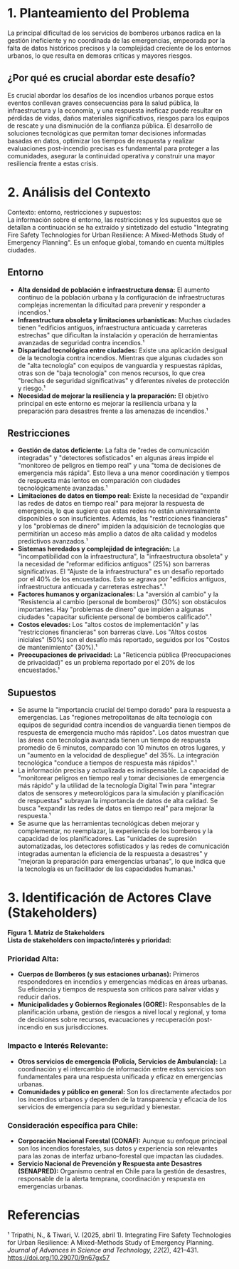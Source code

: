 # **1\. Planteamiento del Problema**

La principal dificultad de los servicios de bomberos urbanos radica en la gestión ineficiente y no coordinada de las emergencias, empeorada por la falta de datos históricos precisos y la complejidad creciente de los entornos urbanos, lo que resulta en demoras críticas y mayores riesgos.

## **¿Por qué es crucial abordar este desafío?**

Es crucial abordar los desafíos de los incendios urbanos porque estos eventos conllevan graves consecuencias para la salud pública, la infraestructura y la economía, y una respuesta ineficaz puede resultar en pérdidas de vidas, daños materiales significativos, riesgos para los equipos de rescate y una disminución de la confianza pública. El desarrollo de soluciones tecnológicas que permitan tomar decisiones informadas basadas en datos, optimizar los tiempos de respuesta y realizar evaluaciones post-incendio precisas es fundamental para proteger a las comunidades, asegurar la continuidad operativa y construir una mayor resiliencia frente a estas crisis.

# **2\. Análisis del Contexto**

Contexto: entorno, restricciones y supuestos:  
La información sobre el entorno, las restricciones y los supuestos que se detallan a continuación se ha extraído y sintetizado del estudio "Integrating Fire Safety Technologies for Urban Resilience: A Mixed-Methods Study of Emergency Planning". Es un enfoque global, tomando en cuenta múltiples ciudades.

## **Entorno**

* **Alta densidad de población e infraestructura densa:** El aumento continuo de la población urbana y la configuración de infraestructuras complejas incrementan la dificultad para prevenir y responder a incendios.¹  
* **Infraestructura obsoleta y limitaciones urbanísticas:** Muchas ciudades tienen "edificios antiguos, infraestructura anticuada y carreteras estrechas" que dificultan la instalación y operación de herramientas avanzadas de seguridad contra incendios.¹  
* **Disparidad tecnológica entre ciudades:** Existe una aplicación desigual de la tecnología contra incendios. Mientras que algunas ciudades son de "alta tecnología" con equipos de vanguardia y respuestas rápidas, otras son de "baja tecnología" con menos recursos, lo que crea "brechas de seguridad significativas" y diferentes niveles de protección y riesgo.¹  
* **Necesidad de mejorar la resiliencia y la preparación:** El objetivo principal en este entorno es mejorar la resiliencia urbana y la preparación para desastres frente a las amenazas de incendios.¹

## **Restricciones**

* **Gestión de datos deficiente:** La falta de "redes de comunicación integradas" y "detectores sofisticados" en algunas áreas impide el "monitoreo de peligros en tiempo real" y una "toma de decisiones de emergencia más rápida". Esto lleva a una menor coordinación y tiempos de respuesta más lentos en comparación con ciudades tecnológicamente avanzadas.¹  
* **Limitaciones de datos en tiempo real:** Existe la necesidad de "expandir las redes de datos en tiempo real" para mejorar la respuesta de emergencia, lo que sugiere que estas redes no están universalmente disponibles o son insuficientes. Además, las "restricciones financieras" y los "problemas de dinero" impiden la adquisición de tecnologías que permitirían un acceso más amplio a datos de alta calidad y modelos predictivos avanzados.¹  
* **Sistemas heredados y complejidad de integración:** La "incompatibilidad con la infraestructura", la "infraestructura obsoleta" y la necesidad de "reformar edificios antiguos" (25%) son barreras significativas. El "Ajuste de la infraestructura" es un desafío reportado por el 40% de los encuestados. Esto se agrava por "edificios antiguos, infraestructura anticuada y carreteras estrechas".¹  
* **Factores humanos y organizacionales:** La "aversión al cambio" y la "Resistencia al cambio (personal de bomberos)" (30%) son obstáculos importantes. Hay "problemas de dinero" que impiden a algunas ciudades "capacitar suficiente personal de bomberos calificado".¹  
* **Costos elevados:** Los "altos costos de implementación" y las "restricciones financieras" son barreras clave. Los "Altos costos iniciales" (50%) son el desafío más reportado, seguidos por los "Costos de mantenimiento" (30%).¹  
* **Preocupaciones de privacidad:** La "Reticencia pública (Preocupaciones de privacidad)" es un problema reportado por el 20% de los encuestados.¹

## **Supuestos**

* Se asume la "importancia crucial del tiempo dorado" para la respuesta a emergencias. Las "regiones metropolitanas de alta tecnología con equipos de seguridad contra incendios de vanguardia tienen tiempos de respuesta de emergencia mucho más rápidos". Los datos muestran que las áreas con tecnología avanzada tienen un tiempo de respuesta promedio de 6 minutos, comparado con 10 minutos en otros lugares, y un "aumento en la velocidad de despliegue" del 35%. La integración tecnológica "conduce a tiempos de respuesta más rápidos".¹  
* La información precisa y actualizada es indispensable. La capacidad de "monitorear peligros en tiempo real y tomar decisiones de emergencia más rápido" y la utilidad de la tecnología Digital Twin para "integrar datos de sensores y meteorológicos para la simulación y planificación de respuestas" subrayan la importancia de datos de alta calidad. Se busca "expandir las redes de datos en tiempo real" para mejorar la respuesta.¹  
* Se asume que las herramientas tecnológicas deben mejorar y complementar, no reemplazar, la experiencia de los bomberos y la capacidad de los planificadores. Las "unidades de supresión automatizadas, los detectores sofisticados y las redes de comunicación integradas aumentan la eficiencia de la respuesta a desastres" y "mejoran la preparación para emergencias urbanas", lo que indica que la tecnología es un facilitador de las capacidades humanas.¹

# **3\. Identificación de Actores Clave (Stakeholders)**

**Figura 1\. Matriz de Stakeholders**  
**Lista de stakeholders con impacto/interés y prioridad:**

### **Prioridad Alta:**

* **Cuerpos de Bomberos (y sus estaciones urbanas):** Primeros respondedores en incendios y emergencias médicas en áreas urbanas. Su eficiencia y tiempos de respuesta son críticos para salvar vidas y reducir daños.  
* **Municipalidades y Gobiernos Regionales (GORE):** Responsables de la planificación urbana, gestión de riesgos a nivel local y regional, y toma de decisiones sobre recursos, evacuaciones y recuperación post-incendio en sus jurisdicciones.

### **Impacto e Interés Relevante:**

* **Otros servicios de emergencia (Policía, Servicios de Ambulancia):** La coordinación y el intercambio de información entre estos servicios son fundamentales para una respuesta unificada y eficaz en emergencias urbanas.  
* **Comunidades y público en general:** Son los directamente afectados por los incendios urbanos y dependen de la transparencia y eficacia de los servicios de emergencia para su seguridad y bienestar.

### **Consideración específica para Chile:**

* **Corporación Nacional Forestal (CONAF):** Aunque su enfoque principal son los incendios forestales, sus datos y experiencia son relevantes para las zonas de interfaz urbano-forestal que impactan las ciudades.  
* **Servicio Nacional de Prevención y Respuesta ante Desastres (SENAPRED):** Organismo central en Chile para la gestión de desastres, responsable de la alerta temprana, coordinación y respuesta en emergencias urbanas.

# **Referencias**

¹ Tripathi, N., & Tiwari, V. (2025, abril 1). Integrating Fire Safety Technologies for Urban Resilience: A Mixed-Methods Study of Emergency Planning. *Journal of Advances in Science and Technology, 22*(2), 421–431. https://doi.org/10.29070/9n67gx57